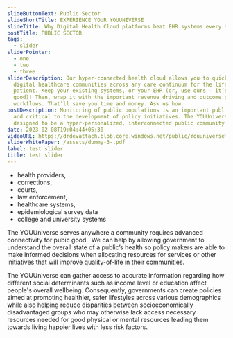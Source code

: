```yaml
---
slideButtonText: Public Sector
slideShortTitle: EXPERIENCE YOUR YOUUNIVERSE
slideTitle: Why Digital Health Cloud platforms beat EHR systems every time
postTitle: PUBLIC SECTOR
tags:
  - slider
sliderPointer:
  - one
  - two
  - three
sliderDescription: Our hyper-connected health cloud allows you to quickly build
  digital healthcare communities across any care continuum for the life of the
  patient. Keep your existing systems, or your EHR (or, use ours – it’s really
  good)! Then, wrap it with the important revenue driving and outcome producing
  workflows. That’ll save you time and money. Ask us how
postDescription: Monitoring of public populations is an important public benefit
  and critical to the development of policy initiatives. The YOUUniverse is
  designed to be a hyper-personalized, interconnected public community serving
date: 2023-02-08T19:04:44+05:30
videoURL: https://drdevattach.blob.core.windows.net/public/Youuniverse%20Health%20Cloud.mp4
sliderWhitePaper: /assets/dummy-3-.pdf
label: test slider
title: test slider
---
```

* health providers,
* corrections,
* courts,
* law enforcement,
* healthcare systems,
* epidemiological survey data
* college and university systems

The YOUUniverse serves anywhere a community requires advanced connectivity for pubic good.  We can help by allowing government to understand the overall state of a public’s health so policy makers are able to make informed decisions when allocating resources for services or other initiatives that will improve quality-of-life in their communities.

The YOUUniverse can gather access to accurate information regarding how different social determinants such as income level or education affect people's overall wellbeing. Consequently, governments can create policies aimed at promoting healthier, safer lifestyles across various demographics while also helping reduce disparities between socioeconomically disadvantaged groups who may otherwise lack access necessary resources needed for good physical or mental resources leading them towards living happier lives with less risk factors.